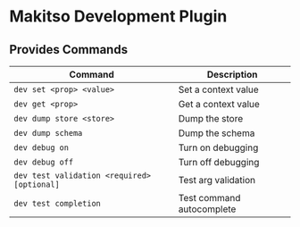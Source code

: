 # Makitso Development Plugin

## Provides Commands

Command                                    | Description
-------------------------------------------|--------------------------
`dev set <prop> <value>`                   | Set a context value
`dev get <prop>`                           | Get a context value
`dev dump store <store>`                   | Dump the store
`dev dump schema`                          | Dump the schema
`dev debug on`                             | Turn on debugging
`dev debug off`                            | Turn off debugging
`dev test validation <required> [optional]`| Test arg validation
`dev test completion`                      | Test command autocomplete
